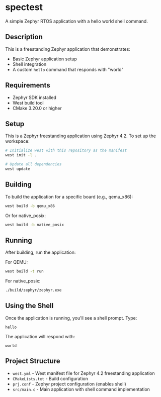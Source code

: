 # spectest

A simple Zephyr RTOS application with a hello world shell command.

## Description

This is a freestanding Zephyr application that demonstrates:
- Basic Zephyr application setup
- Shell integration
- A custom `hello` command that responds with "world"

## Requirements

- Zephyr SDK installed
- West build tool
- CMake 3.20.0 or higher

## Setup

This is a Zephyr freestanding application using Zephyr 4.2. To set up the workspace:

```bash
# Initialize west with this repository as the manifest
west init -l .

# Update all dependencies
west update
```

## Building

To build the application for a specific board (e.g., qemu_x86):

```bash
west build -b qemu_x86
```

Or for native_posix:

```bash
west build -b native_posix
```

## Running

After building, run the application:

For QEMU:
```bash
west build -t run
```

For native_posix:
```bash
./build/zephyr/zephyr.exe
```

## Using the Shell

Once the application is running, you'll see a shell prompt. Type:

```
hello
```

The application will respond with:
```
world
```

## Project Structure

- `west.yml` - West manifest file for Zephyr 4.2 freestanding application
- `CMakeLists.txt` - Build configuration
- `prj.conf` - Zephyr project configuration (enables shell)
- `src/main.c` - Main application with shell command implementation
